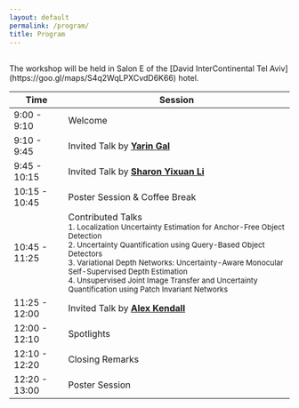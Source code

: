 ```yaml
---
layout: default
permalink: /program/
title: Program
---
```


<br/>
The workshop will be held in Salon E of the [David InterContinental Tel Aviv](https://goo.gl/maps/S4q2WqLPXCvdD6K66) hotel.
<br/>
<table class="table table-striped">
    <thead>
    <tr>
        <th scope="col">Time</th>
        <th scope="col">Session</th>
    </tr>
    </thead>
    <tbody>
    <tr>
        <td>9:00 - 9:10</td>
        <td>Welcome</td>
    </tr>
    <tr>
        <td>9:10 - 9:45</td>
        <td>Invited Talk by <strong><a href="https://www.cs.ox.ac.uk/people/yarin.gal/website">Yarin Gal</a></strong></td>
    </tr>
    <tr>
        <td>9:45 - 10:15</td>
        <td>Invited Talk by <strong><a href="https://pages.cs.wisc.edu/~sharonli/">Sharon Yixuan Li</a></strong></td>
    </tr>
    <tr>
        <td>10:15 - 10:45</td>
        <td>Poster Session & Coffee Break</td>
    </tr>
    <tr>
        <td>10:45 - 11:25</td>
        <td>Contributed Talks 
        <br/><small>1. Localization Uncertainty Estimation for Anchor-Free Object Detection</small>
        <br/><small>2. Uncertainty Quantification using Query-Based Object Detectors</small>
        <br/><small>3. Variational Depth Networks: Uncertainty-Aware Monocular Self-Supervised Depth Estimation</small>
        <br/><small>4. Unsupervised Joint Image Transfer and Uncertainty Quantification using Patch Invariant Networks</small>
        </td>
    </tr>
    <tr>
        <td>11:25 - 12:00</td>
        <td>Invited Talk by <strong><a href="https://alexgkendall.com/">Alex Kendall</a></strong></td>
    </tr>
    <tr>
        <td>12:00 - 12:10</td>
        <td>Spotlights</td>
    </tr>
    <tr>
        <td>12:10 - 12:20</td>
        <td>Closing Remarks</td>
    </tr>
    <tr>
        <td>12:20 - 13:00</td>
        <td>Poster Session</td>
    </tr>
    </tbody>
</table>
